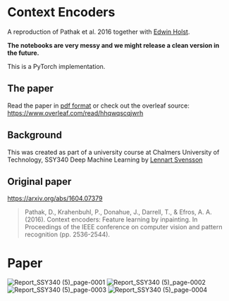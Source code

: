 # Context Encoders
A reproduction of Pathak et al. 2016 together with [Edwin Holst](https://github.com/EdwinHolst).

__The notebooks are very messy and we might release a clean version in the future.__

This is a PyTorch implementation.

## The paper
Read the paper in [pdf format](https://github.com/AlexVialaBellander/context-encoder/blob/main/report.pdf) or check out the overleaf source: https://www.overleaf.com/read/hhqwqscqjwrh

## Background
This was created as part of a university course at Chalmers University of Technology, SSY340 Deep Machine Learning by [Lennart Svensson](http://www.chalmers.se/sv/personal/Sidor/lennart-svensson.aspx)

## Original paper

https://arxiv.org/abs/1604.07379


>Pathak, D., Krahenbuhl, P., Donahue, J., Darrell, T., & Efros, A. A. (2016). Context encoders: Feature learning by inpainting. In Proceedings of the IEEE conference on computer vision and pattern recognition (pp. 2536-2544).

# Paper
![Report_SSY340 (5)_page-0001](https://user-images.githubusercontent.com/42417723/198386144-145dfe69-dc8a-48db-95c4-740fcfc70e00.jpg)
![Report_SSY340 (5)_page-0002](https://user-images.githubusercontent.com/42417723/198386159-8dc2b067-b62b-4324-9ee2-7b8a6df9e9c7.jpg)
![Report_SSY340 (5)_page-0003](https://user-images.githubusercontent.com/42417723/198386171-d4aca3d2-686b-462c-847c-47f6854c50e8.jpg)
![Report_SSY340 (5)_page-0004](https://user-images.githubusercontent.com/42417723/198386176-2ec4ff53-f8b7-4799-992e-4bec7342eaf4.jpg)
